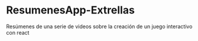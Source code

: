 # ResumenesApp-Extrellas

Resúmenes de una serie de videos sobre la creación de un juego interactivo con react
